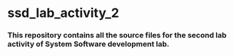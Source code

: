 # ssd_lab_activity_2

### This repository contains all the source files for the second lab activity of System Software development lab.
